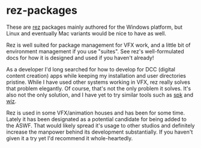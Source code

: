# rez-packages

These are [rez](https://github.com/nerdvegas/rez) packages mainly authored for the Windows platform, but Linux and eventually Mac variants would be nice to have as well.

Rez is well suited for package management for VFX work, and a little bit of environment management if you use "suites". See rez's well-formulated docs for how it is designed and used if you haven't already!

As a developer I'd long searched for how to develop for DCC (digital content creation) apps while keeping my installation and user directories pristine. While I have used other systems working in VFX, rez really solves that problem elegantly. Of course, that's not the only problem it solves. It's also not the only solution, and I have yet to try similar tools such as [spk](https://getspk.io/) and [wiz](https://github.com/themill/wiz).

Rez is used in some VFX/animation houses and has been for some time. Lately it has been designated as a potential candidate for being added to the ASWF. That would likely spread it's usage to other studios and definitely increase the manpower behind its development substantially. If you haven't given it a try yet I'd recommend it whole-heartedly.